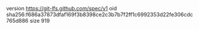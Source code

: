 version https://git-lfs.github.com/spec/v1
oid sha256:f686a37873dfaf169f3b8398ce2c3b7b7f2ff1c6992353d22fe306cdc765d886
size 919
